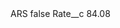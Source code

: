 <?xml version="1.0" encoding="UTF-8"?>
<CustomMetadata xmlns="http://soap.sforce.com/2006/04/metadata" xmlns:xsi="http://www.w3.org/2001/XMLSchema-instance" xmlns:xsd="http://www.w3.org/2001/XMLSchema">
    <label>ARS</label>
    <protected>false</protected>
    <values>
        <field>Rate__c</field>
        <value xsi:type="xsd:double">84.08</value>
    </values>
</CustomMetadata>
